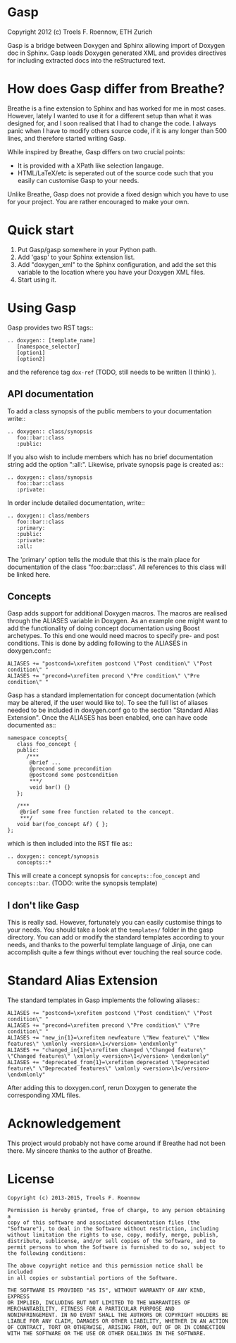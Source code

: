 Gasp
====
Copyright 2012 (c) Troels F. Roennow, ETH Zurich

Gasp is a bridge between Doxygen and Sphinx allowing import of Doxygen doc in Sphinx. Gasp loads Doxygen generated XML and provides directives for including extracted docs into the reStructured text. 


How does Gasp differ from Breathe?
==================================
Breathe is a fine extension to Sphinx and has worked for me in most
cases. However, lately I wanted to use it for a different setup than
what it was designed for, and I soon realised that I had to change the
code. I always panic when I have to modify others source code, if it is 
any longer than 500 lines, and therefore started writing Gasp. 

While inspired by Breathe, Gasp differs on two crucial points:

 - It is provided with a XPath like selection langauge.
 - HTML/LaTeX/etc is seperated out of the source code such that you
   easily can customise Gasp to your needs.
 
Unlike Breathe, Gasp does not provide a fixed design which you have to
use for your project. You are rather encouraged to make your own.


Quick start
===========
1. Put Gasp/gasp somewhere in your Python path.
2. Add 'gasp' to your Sphinx extension list.
3. Add "doxygen_xml" to the Sphinx configuration, and add the set this variable to the location where you have your Doxygen XML files.
4. Start using it.


Using Gasp
==========
Gasp provides two RST tags::

    .. doxygen:: [template_name]
       [namespace_selector]
       [option1]
       [option2]

and the reference tag ``dox-ref`` (TODO, still needs to be written (I think) ).

API documentation
-----------------
To add a class synopsis of the public members to 
your documentation write::

    .. doxygen:: class/synopsis
       foo::bar::class
       :public:

If you also wish to include members which has no brief
documentation string add the option ":all:". Likewise, private synopsis
page is created as::

    .. doxygen:: class/synopsis
       foo::bar::class
       :private:


In order include detailed documentation, write::

    .. doxygen:: class/members
       foo::bar::class
       :primary:
       :public:
       :private:
       :all:

The 'primary' option tells the module that this is the main place for
documentation of the class "foo::bar::class". All references to this
class will be linked here.


Concepts
--------
Gasp adds support for additional Doxygen macros. The macros are realised
through the ALIASES variable in Doxygen.
As an example one might want to add the functionality of doing concept
documentation using Boost archetypes. To this end one would need macros
to specify pre- and post conditions. This is done by adding following to
the ALIASES in doxygen.conf::

    ALIASES += "postcond=\xrefitem postcond \"Post condition\" \"Post condition\" "
    ALIASES += "precond=\xrefitem precond \"Pre condition\" \"Pre condition\" "

Gasp has a standard implementation for concept documentation (which may
be altered, if the user would like to). To see the full list of aliases
needed to be included in doxygen.conf go to the section "Standard Alias
Extension". Once the ALIASES has been enabled, one can have code
documented as:: 

    namespace concepts{
       class foo_concept {
       public:
          /***
           @brief ...
           @precond some precondition
           @postcond some postcondition
           ***/
           void bar() {}
       };

       /*** 
        @brief some free function related to the concept.
        ***/
       void bar(foo_concept &f) { };
    };

which is then included into the RST file as::

    .. doxygen:: concept/synopsis
       concepts::*

This will create a concept synopsis for
``concepts::foo_concept`` and ``concepts::bar``. (TODO: write the
synopsis template)

I don't like Gasp
-----------------
This is really sad. However, fortunately you can easily customise things
to your needs. You should take a look at the ``templates/`` folder in
the gasp directory. You can add or modify the standard templates
according to your needs, and thanks to the powerful template language of
Jinja, one can accomplish quite a few things without ever touching the
real source code.


Standard Alias Extension
========================
The standard templates in Gasp implements the following aliases::

    ALIASES += "postcond=\xrefitem postcond \"Post condition\" \"Post condition\" "
    ALIASES += "precond=\xrefitem precond \"Pre condition\" \"Pre condition\" "
    ALIASES += "new_in{1}=\xrefitem newfeature \"New feature\" \"New features\" \xmlonly <version>\1</version> \endxmlonly"
    ALIASES += "changed_in{1}=\xrefitem changed \"Changed feature\" \"Changed features\" \xmlonly <version>\1</version> \endxmlonly"
    ALIASES += "deprecated_from{1}=\xrefitem deprecated \"Deprecated feature\" \"Deprecated features\" \xmlonly <version>\1</version> \endxmlonly"

After adding this to doxygen.conf, rerun Doxygen to generate the
corresponding XML files.


Acknowledgement
===============
This project would probably not have come around if Breathe had not been
there. My sincere thanks to the author of Breathe. 

License
=======
```
Copyright (c) 2013-2015, Troels F. Roennow

Permission is hereby granted, free of charge, to any person obtaining a
copy of this software and associated documentation files (the
"Software"), to deal in the Software without restriction, including
without limitation the rights to use, copy, modify, merge, publish,
distribute, sublicense, and/or sell copies of the Software, and to
permit persons to whom the Software is furnished to do so, subject to
the following conditions: 

The above copyright notice and this permission notice shall be included
in all copies or substantial portions of the Software. 

THE SOFTWARE IS PROVIDED "AS IS", WITHOUT WARRANTY OF ANY KIND, EXPRESS
OR IMPLIED, INCLUDING BUT NOT LIMITED TO THE WARRANTIES OF
MERCHANTABILITY, FITNESS FOR A PARTICULAR PURPOSE AND
NONINFRINGEMENT. IN NO EVENT SHALL THE AUTHORS OR COPYRIGHT HOLDERS BE
LIABLE FOR ANY CLAIM, DAMAGES OR OTHER LIABILITY, WHETHER IN AN ACTION
OF CONTRACT, TORT OR OTHERWISE, ARISING FROM, OUT OF OR IN CONNECTION
WITH THE SOFTWARE OR THE USE OR OTHER DEALINGS IN THE SOFTWARE. 
```
